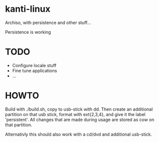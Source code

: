 kanti-linux
===========

Archiso, with persistence and other stuff...

Persistence is working

TODO
=====
* Configure locale stuff
* Fine tune applications
* ...

HOWTO
=====
Build with ./build.sh, copy to usb-stick with dd. Then create an additional partition on that usb stick, format with ext{2,3,4}, and give it the label 'persistent'. All changes that are made during usage are stored as cow on that partition.

Alternativly this should also work with a cd/dvd and additional usb-stick.
